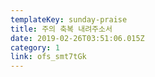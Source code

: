 ```yaml
---
templateKey: sunday-praise
title: 주의 축복 내려주소서
date: 2019-02-26T03:51:06.015Z
category: 1
link: ofs_smt7tGk
---
```


